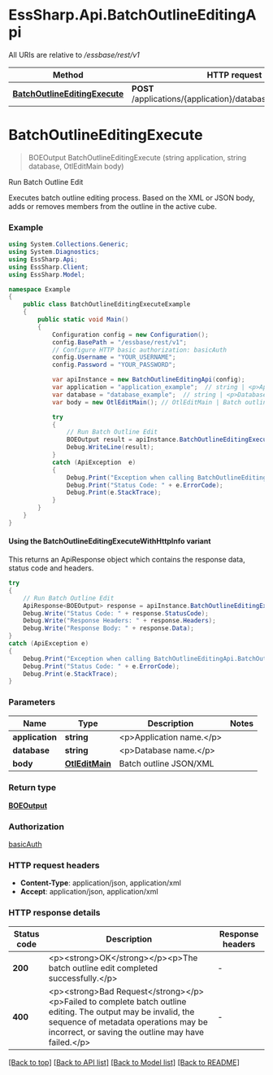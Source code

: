 # EssSharp.Api.BatchOutlineEditingApi

All URIs are relative to */essbase/rest/v1*

| Method | HTTP request | Description |
|--------|--------------|-------------|
| [**BatchOutlineEditingExecute**](BatchOutlineEditingApi.md#batchoutlineeditingexecute) | **POST** /applications/{application}/databases/{database}/boe | Run Batch Outline Edit |

<a name="batchoutlineeditingexecute"></a>
# **BatchOutlineEditingExecute**
> BOEOutput BatchOutlineEditingExecute (string application, string database, OtlEditMain body)

Run Batch Outline Edit

<p>Executes batch outline editing process. Based on the XML or JSON body, adds or removes members from the outline in the active cube.</p>

### Example
```csharp
using System.Collections.Generic;
using System.Diagnostics;
using EssSharp.Api;
using EssSharp.Client;
using EssSharp.Model;

namespace Example
{
    public class BatchOutlineEditingExecuteExample
    {
        public static void Main()
        {
            Configuration config = new Configuration();
            config.BasePath = "/essbase/rest/v1";
            // Configure HTTP basic authorization: basicAuth
            config.Username = "YOUR_USERNAME";
            config.Password = "YOUR_PASSWORD";

            var apiInstance = new BatchOutlineEditingApi(config);
            var application = "application_example";  // string | <p>Application name.</p>
            var database = "database_example";  // string | <p>Database name.</p>
            var body = new OtlEditMain(); // OtlEditMain | Batch outline JSON/XML

            try
            {
                // Run Batch Outline Edit
                BOEOutput result = apiInstance.BatchOutlineEditingExecute(application, database, body);
                Debug.WriteLine(result);
            }
            catch (ApiException  e)
            {
                Debug.Print("Exception when calling BatchOutlineEditingApi.BatchOutlineEditingExecute: " + e.Message);
                Debug.Print("Status Code: " + e.ErrorCode);
                Debug.Print(e.StackTrace);
            }
        }
    }
}
```

#### Using the BatchOutlineEditingExecuteWithHttpInfo variant
This returns an ApiResponse object which contains the response data, status code and headers.

```csharp
try
{
    // Run Batch Outline Edit
    ApiResponse<BOEOutput> response = apiInstance.BatchOutlineEditingExecuteWithHttpInfo(application, database, body);
    Debug.Write("Status Code: " + response.StatusCode);
    Debug.Write("Response Headers: " + response.Headers);
    Debug.Write("Response Body: " + response.Data);
}
catch (ApiException e)
{
    Debug.Print("Exception when calling BatchOutlineEditingApi.BatchOutlineEditingExecuteWithHttpInfo: " + e.Message);
    Debug.Print("Status Code: " + e.ErrorCode);
    Debug.Print(e.StackTrace);
}
```

### Parameters

| Name | Type | Description | Notes |
|------|------|-------------|-------|
| **application** | **string** | &lt;p&gt;Application name.&lt;/p&gt; |  |
| **database** | **string** | &lt;p&gt;Database name.&lt;/p&gt; |  |
| **body** | [**OtlEditMain**](OtlEditMain.md) | Batch outline JSON/XML |  |

### Return type

[**BOEOutput**](BOEOutput.md)

### Authorization

[basicAuth](../README.md#basicAuth)

### HTTP request headers

 - **Content-Type**: application/json, application/xml
 - **Accept**: application/json, application/xml


### HTTP response details
| Status code | Description | Response headers |
|-------------|-------------|------------------|
| **200** | &lt;p&gt;&lt;strong&gt;OK&lt;/strong&gt;&lt;/p&gt;&lt;p&gt;The batch outline edit completed successfully.&lt;/p&gt; |  -  |
| **400** | &lt;p&gt;&lt;strong&gt;Bad Request&lt;/strong&gt;&lt;/p&gt;&lt;p&gt;Failed to complete batch outline editing. The output may be invalid, the sequence of metadata operations may be incorrect, or saving the outline may have failed.&lt;/p&gt; |  -  |

[[Back to top]](#) [[Back to API list]](../README.md#documentation-for-api-endpoints) [[Back to Model list]](../README.md#documentation-for-models) [[Back to README]](../README.md)

